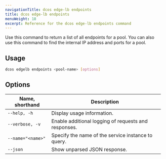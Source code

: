 ```yaml
---
navigationTitle: dcos edge-lb endpoints
title: dcos edge-lb endpoints
menuWeight: 18
excerpt: Reference for the dcos edge-lb endpoints command
---
```


Use this command to return a list of all endpoints for a pool. You can also use this command to find the internal IP address and ports for a pool.

## Usage

```bash
dcos edgelb endpoints <pool-name> [options]
```

## Options

| Name, shorthand   | Description |
|-------------------|-------------|
| `--help, -h`      | Display usage information. |
| `--verbose, -v`   | Enable additional logging of requests and responses. |
| `--name="<name>"` | Specify the name of the service instance to query. |
| `--json`          | Show unparsed JSON response. |

<!-- ### Permissions -->

<!-- ### Examples -->

